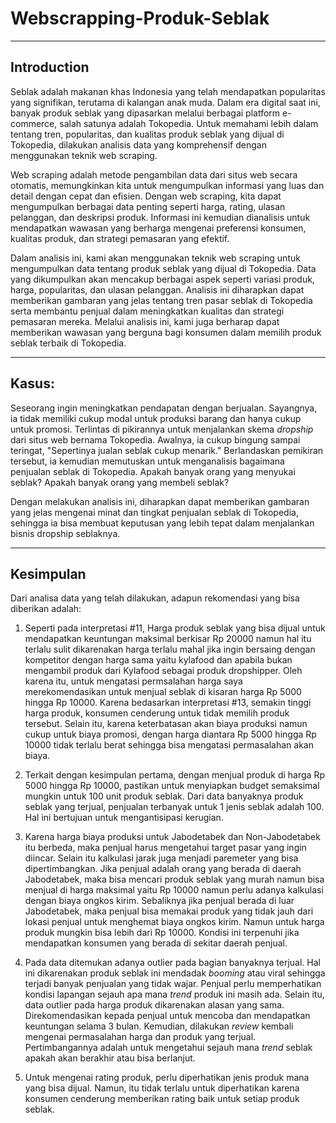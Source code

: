 # Webscrapping-Produk-Seblak

---

## Introduction

Seblak adalah makanan khas Indonesia yang telah mendapatkan popularitas yang signifikan, terutama di kalangan anak muda. Dalam era digital saat ini, banyak produk seblak yang dipasarkan melalui berbagai platform e-commerce, salah satunya adalah Tokopedia. Untuk memahami lebih dalam tentang tren, popularitas, dan kualitas produk seblak yang dijual di Tokopedia, dilakukan analisis data yang komprehensif dengan menggunakan teknik web scraping.

Web scraping adalah metode pengambilan data dari situs web secara otomatis, memungkinkan kita untuk mengumpulkan informasi yang luas dan detail dengan cepat dan efisien. Dengan web scraping, kita dapat mengumpulkan berbagai data penting seperti harga, rating, ulasan pelanggan, dan deskripsi produk. Informasi ini kemudian dianalisis untuk mendapatkan wawasan yang berharga mengenai preferensi konsumen, kualitas produk, dan strategi pemasaran yang efektif.

Dalam analisis ini, kami akan menggunakan teknik web scraping untuk mengumpulkan data tentang produk seblak yang dijual di Tokopedia. Data yang dikumpulkan akan mencakup berbagai aspek seperti variasi produk, harga, popularitas, dan ulasan pelanggan. Analisis ini diharapkan dapat memberikan gambaran yang jelas tentang tren pasar seblak di Tokopedia serta membantu penjual dalam meningkatkan kualitas dan strategi pemasaran mereka. Melalui analisis ini, kami juga berharap dapat memberikan wawasan yang berguna bagi konsumen dalam memilih produk seblak terbaik di Tokopedia.

---

## Kasus:

Seseorang ingin meningkatkan pendapatan dengan berjualan. Sayangnya, ia tidak memiliki cukup modal untuk produksi barang dan hanya cukup untuk promosi. Terlintas di pikirannya untuk menjalankan skema *dropship* dari situs web bernama Tokopedia. Awalnya, ia cukup bingung sampai teringat, "Sepertinya jualan seblak cukup menarik." Berlandaskan pemikiran tersebut, ia kemudian memutuskan untuk menganalisis bagaimana penjualan seblak di Tokopedia. Apakah banyak orang yang menyukai seblak? Apakah banyak orang yang membeli seblak? 

Dengan melakukan analisis ini, diharapkan dapat memberikan gambaran yang jelas mengenai minat dan tingkat penjualan seblak di Tokopedia, sehingga ia bisa membuat keputusan yang lebih tepat dalam menjalankan bisnis dropship seblaknya.

---

## Kesimpulan
 
Dari analisa data yang telah dilakukan, adapun rekomendasi yang bisa diberikan adalah:

1. Seperti pada interpretasi #11, Harga produk seblak yang bisa dijual untuk mendapatkan keuntungan maksimal berkisar Rp 20000 namun hal itu terlalu sulit dikarenakan harga terlalu mahal jika ingin bersaing dengan kompetitor dengan harga sama yaitu kylafood dan apabila bukan mengambil produk dari Kylafood sebagai produk dropshipper. Oleh karena itu, untuk mengatasi permsalahan harga saya merekomendasikan untuk menjual seblak di kisaran harga Rp 5000 hingga Rp 10000. Karena bedasarkan interpretasi #13, semakin tinggi harga produk, konsumen cenderung untuk tidak memilih produk tersebut. Selain itu, karena keterbatasan akan biaya produksi namun cukup untuk biaya promosi, dengan harga diantara Rp 5000 hingga Rp 10000 tidak terlalu berat sehingga bisa mengatasi permasalahan akan biaya. 

2. Terkait dengan kesimpulan pertama, dengan menjual produk di harga Rp 5000 hingga Rp 10000, pastikan untuk menyiapkan budget semaksimal mungkin untuk 100 unit produk seblak. Dari data banyaknya produk seblak yang terjual, penjualan terbanyak untuk 1 jenis seblak adalah 100. Hal ini bertujuan untuk mengantisipasi kerugian.  

3. Karena harga biaya produksi untuk Jabodetabek dan Non-Jabodetabek itu berbeda, maka penjual harus mengetahui target pasar yang ingin diincar. Selain itu kalkulasi jarak juga menjadi paremeter yang bisa dipertimbangkan. Jika penjual adalah orang yang berada di daerah Jabodetabek, maka bisa mencari produk seblak yang murah namun bisa menjual di harga maksimal yaitu Rp 10000 namun perlu adanya kalkulasi dengan biaya ongkos kirim. Sebaliknya jika penjual berada di luar Jabodetabek, maka penjual bisa memakai produk yang tidak jauh dari lokasi penjual untuk menghemat biaya ongkos kirim. Namun untuk harga produk mungkin bisa lebih dari Rp 10000. Kondisi ini terpenuhi jika mendapatkan konsumen yang berada di sekitar daerah penjual.

4. Pada data ditemukan adanya outlier pada bagian banyaknya terjual. Hal ini dikarenakan produk seblak ini mendadak *booming* atau viral sehingga terjadi banyak penjualan yang tidak wajar. Penjual perlu memperhatikan kondisi lapangan sejauh apa mana *trend* produk ini masih ada. Selain itu, data outlier pada harga produk dikarenakan alasan yang sama. Direkomendasikan kepada penjual untuk mencoba dan mendapatkan keuntungan selama 3 bulan. Kemudian, dilakukan *review* kembali mengenai permasalahan harga dan produk yang terjual. Pertimbangannya adalah untuk mengetahui sejauh mana *trend* seblak apakah akan berakhir atau bisa berlanjut.

5. Untuk mengenai rating produk, perlu diperhatikan jenis produk mana yang bisa dijual. Namun, itu tidak terlalu untuk diperhatikan karena konsumen cenderung memberikan rating baik untuk setiap produk seblak.

